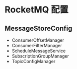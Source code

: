 # RocketMQ 配置

## MessageStoreConfig

- ConsumerOffsetManager
- ConsumerFilterManager
- ScheduleMessageService
- SubscriptionGroupManager
- TopicConfigManager
